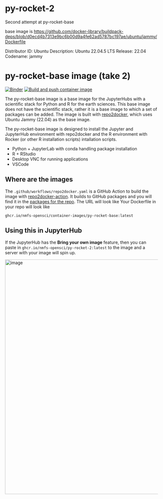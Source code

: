 # py-rocket-2

Second attempt at py-rocket-base

base image is https://github.com/docker-library/buildpack-deps/blob/d0ecd4b7313e9bc6b00d9a4fe62ad5787bc197ae/ubuntu/jammy/Dockerfile

Distributor ID: Ubuntu
Description:    Ubuntu 22.04.5 LTS
Release:        22.04
Codename:       jammy

# py-rocket-base image (take 2)

[![Binder](https://mybinder.org/badge_logo.svg)](https://mybinder.org/v2/gh/nmfs-opensci/py-rocket-2/HEAD)
[![Build and push container image](https://github.com/nmfs-opensci/py-rocket-2/actions/workflows/repo2docker.yaml/badge.svg)](https://github.com/nmfs-opensci/py-rocket-2/actions/workflows/repo2docker.yaml)

The py-rocket-base image is a base image for the JupyterHubs with a scientific stack for Python and R for the earth sciences. This base image does not have the scientific stack, rather it is a base image to which a set of packages can be added. The image is built with [repo2docker](https://repo2docker.readthedocs.io), which uses Ubuntu Jammy (22.04) as the base image. 

The py-rocket-base image is designed to install the Jupyter and JupyterHub environment with repo2docker and the R environment with Rocker (or other R installation scripts) intallation scripts.

* Python + JupyterLab with conda handling package installation
* R + RStudio
* Desktop VNC for running applications
* VSCode

## Where are the images

The `.github/workflows/repo2docker.yaml` is a GitHub Action to build the image with [repo2docker-action](https://github.com/jupyterhub/repo2docker-action). It builds to GitHub packages and you will find it in the [packages for the repo](https://github.com/orgs/nmfs-opensci/packages?repo_name=py-rocket-2). The URL will look like
Your Dockerfile in your repo will look like
```
ghcr.io/nmfs-opensci/container-images/py-rocket-base:latest
```

<!--
## Using this as a base image

* R packages: Include `install.R`
* Python packages: `environment.yml`
* Desktop applications: `*.desktop` files + entry in `mime` directory if application should be associated with specific file types.
* root installs: `app.sh` file.

Your Dockerfile in your repo will look like
```
FROM ghcr.io/nmfs-opensci/container-images/py-rocket-base:latest

# If needed to do a root install of software
USER root
COPY app.sh app.sh
RUN cp app.sh /app.sh && chmod xxxxx && ./app.sh && rm app.sh
USER ${NB_USER}

# install R packages
COPY install.R install.R
RUN cp install.R install.R && Rscript install.R && rm install.R

# install the Python libraries
COPY environment.yml environment.yml
RUN conda env update -n notebook -f environment.yml \
    && conda clean --all \
    && rm environment.yml

# If needed to do add a Desktop application
COPY *.desktop ${REPO_DIR}/*.desktop
COPY mime/*.xml ${REPO_DIR}/mime/*.xml

USER ${NB_USER}
```
-->

## Using this in JupyterHub

If the JupyterHub has the **Bring your own image** feature, then you can paste in `ghcr.io/nmfs-opensci/py-rocket-2:latest` to the image and a server with your image will spin up.

<img width="772" alt="image" src="https://github.com/user-attachments/assets/13f1d200-b8a6-44e1-a9db-537260b21ec4">
